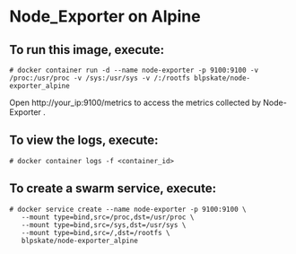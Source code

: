# Node_Exporter on Alpine 

## To run this image, execute:
```
# docker container run -d --name node-exporter -p 9100:9100 -v /proc:/usr/proc -v /sys:/usr/sys -v /:/rootfs blpskate/node-exporter_alpine
```

Open http://your_ip:9100/metrics to access the metrics collected by Node-Exporter .

## To view the logs, execute:
```
# docker container logs -f <container_id>
```

## To create a swarm service, execute:
```
# docker service create --name node-exporter -p 9100:9100 \
   --mount type=bind,src=/proc,dst=/usr/proc \
   --mount type=bind,src=/sys,dst=/usr/sys \
   --mount type=bind,src=/,dst=/rootfs \
   blpskate/node-exporter_alpine
```
